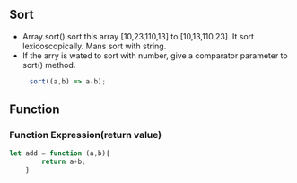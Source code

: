 ## Sort

* Array.sort() sort this array [10,23,110,13] to [10,13,110,23]. It sort lexicoscopically. Mans sort with string.
* If the arry is wated to sort with number, give a comparator parameter to sort() method.

```js
     sort((a,b) => a-b);
```

## Function

### Function Expression(return value)

```js
let add = function (a,b){
        return a+b;
    }
```

